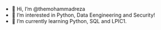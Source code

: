 - 👋 Hi, I’m @themohammadreza
- 👀 I’m interested in Python, Data Eengineering and Security!
- 🌱 I’m currently learning Python, SQL and LPIC1.


<!---# Mohammadreza Naseri

[![Hits](https://hits.seeyoufarm.com/api/count/incr/badge.svg?url=https%3A%2F%2Fgithub.com%2Fthemohammadreza%2Fthemohammadreza&count_bg=%2379C83D&title_bg=%23555555&icon=&icon_color=%23E7E7E7&title=Profile+Views&edge_flat=false)](https://hits.seeyoufarm.com)
[![Twitter Badge](https://img.shields.io/badge/-Twitter-1da1f2?labelColor=1da1f2&logo=twitter&logoColor=white&link=https://twitter.com/its_kharmagas)](https://twitter.com/its_kharmagas)
[![Linkedin](https://img.shields.io/badge/-LinkedIn-blue?style=flat&logo=Linkedin&logoColor=white)](https://www.linkedin.com/in/mohammadreza-naseri-873b7a30b/)

[![Gmail](https://img.shields.io/badge/-Gmail-c14438?style=flat&logo=Gmail&logoColor=white)](mailto:themohammadreza2006@gmail.com)

[![Github](https://img.shields.io/github/followers/themohammadreza?label=Follow&style=social)](https://github.com/themohammadreza)

🌟 Aspiring Data Engineer | Python & Machine Learning Enthusiast 🌟

🧑‍💻 17-year-old student passionate about data engineering, ETL, and machine learning
🎓 Currently pursuing advanced studies in computer science and network technologies
📚 Immersed in Python, Pandas, NumPy, and Exploratory Data Analysis (EDA) through a machine learning Boot Camp

🚀 On a journey to becoming a Data Expert within the next 7 years
💡 Building expertise in data processing and software development for large-scale data solutions
💻 Focused on tackling real-world challenges with efficient data-driven approaches
🔗 Continuously learning and evolving toward a future in tech!

📫 Contact me: themohammadreza2006@gmail.com

### 🖥 Skills

- Python Programming Language
- Machine Learning
- Data Processing with Numpy & Pandas
- Git, GitHub 
- Exploratory Data Analysis (EDA)
- Extract, Transform, Load (ETL)
- Problem Solving
- VS Code, Jupyter Notebook
### ⚙️ Tech Stack

![Bootstrap](https://img.shields.io/badge/-Python-05122A?style=flat-square&logo=Python&color=353535) ![Bootstrap](https://img.shields.io/badge/-MySQL-05122A?style=flat-square&logo=MySQL&color=353535) ![Bootstrap](https://img.shields.io/badge/-Pandas-05122A?style=flat-square&logo=Pandas&color=353535) ![Bootstrap](https://img.shields.io/badge/-Numpy-05122A?style=flat-square&logo=Numpy&color=353535) ![Bootstrap](https://img.shields.io/badge/-Plotly-05122A?style=flat-square&logo=Plotly&color=353535) ![Bootstrap](https://img.shields.io/badge/-Matplotlib-05122A?style=flat-square&logo=Matplotlib&color=353535) ![Bootstrap](https://img.shields.io/badge/-Seaborn-05122A?style=flat-square&logo=Seaborn&color=353535) ![Bootstrap](https://img.shields.io/badge/-Bokeh-05122A?style=flat-square&logo=Bokeh&color=353535) ![Bootstrap](https://img.shields.io/badge/-Visual%20Studio%20Code-05122A?style=flat-square&logo=Visual-Studio-Code&color=353535)

<div>
  <img width="45%" align="left" src="https://github-readme-stats.vercel.app/api/top-langs?username=themohammadreza&show_icons=true&locale=en&layout=compact" alt="themohammadreza" />
  <img width="50%"  src="https://github-readme-streak-stats.herokuapp.com/?user=themohammadreza&" alt="themohammadreza" />
</div>


---
:zap: To generate a `README.md` file like this for your profile, checkout [Github Readme Generator](https://hejazizo-github-profile-readme-srcstreamlit-app-i6skm7.streamlit.app/).
themohammadreza/themohammadreza is a ✨ special ✨ repository because its `README.md` (this file) appears on your GitHub profile.
You can click the Preview link to take a look at your changes.
--->
